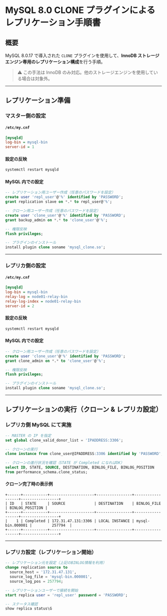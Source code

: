 # MySQL 8.0 CLONE プラグインによるレプリケーション手順書

## 概要

MySQL 8.0.17 で導入された `CLONE` プラグインを使用して、**InnoDB ストレージエンジン専用のレプリケーション構成**を行う手順。

> ⚠ この手法は InnoDB のみ対応。他のストレージエンジンを使用している場合は対象外。

---

## レプリケーション準備

### マスター側の設定

#### `/etc/my.cnf`

```ini
[mysqld]
log-bin = mysql-bin
server-id = 1
```

#### 設定の反映

```bash
systemctl restart mysqld
```

#### MySQL 内での設定

```sql
-- レプリケーション用ユーザー作成（任意のパスワードを設定）
create user 'repl_user'@'%' identified by 'PASSWORD';
grant replication slave on *.* to repl_user@'%';

-- クローン用ユーザー作成（任意のパスワードを設定）
create user 'clone_user'@'%' identified by 'PASSWORD';
grant backup_admin on *.* to 'clone_user'@'%';

-- 権限反映
flush privileges;

-- プラグインのインストール
install plugin clone soname 'mysql_clone.so';
```

---

### レプリカ側の設定

#### `/etc/my.cnf`

```ini
[mysqld]
log-bin = mysql-bin
relay-log = node01-relay-bin
relay-log-index = node01-relay-bin
server-id = 2
```

#### 設定の反映

```bash
systemctl restart mysqld
```

#### MySQL 内での設定

```sql
-- クローン用ユーザー作成（任意のパスワードを設定）
create user 'clone_user'@'%' identified by 'PASSWORD';
grant clone_admin on *.* to 'clone_user'@'%';

-- 権限反映
flush privileges;

-- プラグインのインストール
install plugin clone soname 'mysql_clone.so';
```

---

## レプリケーションの実行（クローン & レプリカ設定）

### レプリカ側 MySQL にて実施

```sql
-- MASTER の IP を指定
set global clone_valid_donor_list = 'IPADDRESS:3306';

-- クローンの実行
clone instance from clone_user@IPADDRESS:3306 identified by 'PASSWORD';

-- クローンの進行状況を確認（STATE が Completed になればOK）
select ID, STATE, SOURCE, DESTINATION, BINLOG_FILE, BINLOG_POSITION 
from performance_schema.clone_status;
```

#### クローン完了時の表示例

```
+------+-----------+--------------------+----------------+------------------+-----------------+
| ID   | STATE     | SOURCE             | DESTINATION    | BINLOG_FILE      | BINLOG_POSITION |
+------+-----------+--------------------+----------------+------------------+-----------------+
|    1 | Completed | 172.31.47.131:3306 | LOCAL INSTANCE | mysql-bin.000001 |         257794  |
+------+-----------+--------------------+----------------+------------------+-----------------+
```

---

### レプリカ設定（レプリケーション開始）

```sql
-- レプリケーション元を設定（上記のBINLOG情報を利用）
change replication source to
  source_host = '172.31.47.131',
  source_log_file = 'mysql-bin.000001',
  source_log_pos = 257794;

-- レプリケーションユーザーで接続を開始
start replica user = 'repl_user' password = 'PASSWORD';

-- ステータス確認
show replica status\G
```